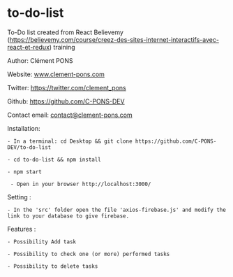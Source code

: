 # to-do-list
To-Do list created from React Believemy (https://believemy.com/course/creez-des-sites-internet-interactifs-avec-react-et-redux) training

Author: Clément PONS 

Website: www.clement-pons.com

Twitter: https://twitter.com/clement_pons

Github: https://github.com/C-PONS-DEV

Contact email: contact@clement-pons.com

Installation:

    - In a terminal: cd Desktop && git clone https://github.com/C-PONS-DEV/to-do-list

    - cd to-do-list && npm install
    
    - npm start 
    
     - Open in your browser http://localhost:3000/
 
Setting :

    - In the 'src' folder open the file 'axios-firebase.js' and modify the link to your database to give firebase.
    
Features :

    - Possibility Add task
    
    - Possibility to check one (or more) performed tasks
    
    - Possibility to delete tasks
